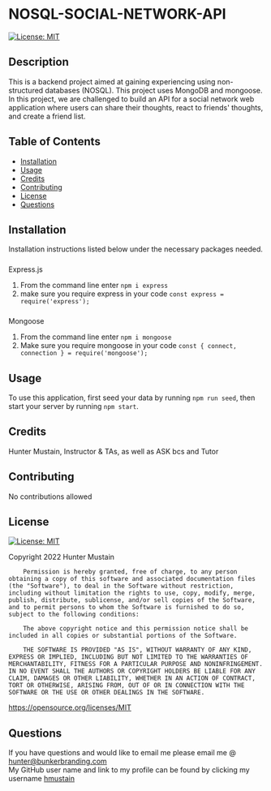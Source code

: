 # NOSQL-SOCIAL-NETWORK-API
[![License: MIT](https://img.shields.io/badge/License-MIT-yellow.svg)](https://opensource.org/licenses/MIT)
        

## Description
This is a backend project aimed at gaining experiencing using non-structured databases (NOSQL). This project uses MongoDB and mongoose. In this project, we are challenged to build an API for a social network web application where users can share their thoughts, react to friends' thoughts, and create a friend list.

## Table of Contents

- [Installation](#installation)
- [Usage](#usage)
- [Credits](#credits)
- [Contributing](#contributing)
- [License](#license)
- [Questions](#questions)

## Installation
Installation instructions listed below under the necessary packages needed.

###
Express.js
1) From the command line enter `npm i express`
2) make sure you require express in your code `const express = require('express');`

###
Mongoose
1) From the command line enter `npm i mongoose`
2) Make sure you require mongoose in your code `const { connect, connection } = require('mongoose');`

## Usage
To use this application, first seed your data by running `npm run seed`, then start your server by running `npm start`.

## Credits
Hunter Mustain, Instructor & TAs, as well as ASK bcs and Tutor

## Contributing
No contributions allowed <br>


## License
[![License: MIT](https://img.shields.io/badge/License-MIT-yellow.svg)](https://opensource.org/licenses/MIT)
        
Copyright 2022 Hunter Mustain

        Permission is hereby granted, free of charge, to any person obtaining a copy of this software and associated documentation files (the "Software"), to deal in the Software without restriction, including without limitation the rights to use, copy, modify, merge, publish, distribute, sublicense, and/or sell copies of the Software, and to permit persons to whom the Software is furnished to do so, subject to the following conditions:
        
        The above copyright notice and this permission notice shall be included in all copies or substantial portions of the Software.
        
        THE SOFTWARE IS PROVIDED "AS IS", WITHOUT WARRANTY OF ANY KIND, EXPRESS OR IMPLIED, INCLUDING BUT NOT LIMITED TO THE WARRANTIES OF MERCHANTABILITY, FITNESS FOR A PARTICULAR PURPOSE AND NONINFRINGEMENT. IN NO EVENT SHALL THE AUTHORS OR COPYRIGHT HOLDERS BE LIABLE FOR ANY CLAIM, DAMAGES OR OTHER LIABILITY, WHETHER IN AN ACTION OF CONTRACT, TORT OR OTHERWISE, ARISING FROM, OUT OF OR IN CONNECTION WITH THE SOFTWARE OR THE USE OR OTHER DEALINGS IN THE SOFTWARE.
https://opensource.org/licenses/MIT
        

## Questions
If you have questions and would like to email me please email me @ hunter@bunkerbranding.com <br>
My GitHub user name and link to my profile can be found by clicking my username <a href="https://github.com/hmustain">hmustain</a>

